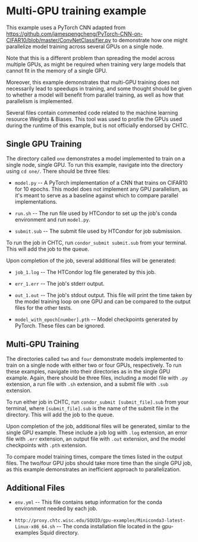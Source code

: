 # Multi-GPU training example

This example uses a PyTorch CNN adapted from https://github.com/jamespengcheng/PyTorch-CNN-on-CIFAR10/blob/master/ConvNetClassifier.py to demonstrate how one might parallelize model training across several GPUs on a single node. 

Note that this is a different problem than  spreading the model across multiple GPUs, as might be required when training very large models that cannot fit in the memory of a single GPU. 

Moreover, this example demonstrates that multi-GPU training does not necessarily lead to speedups in training, and some thought should be given to whether a model will benefit from parallel training, as well as how that parallelism is implemented. 

Several files contain commented code related to the machine learning resource Weights & Biases. This tool was used to profile the GPUs used during the runtime of this example, but is not officially endorsed by CHTC.
 
## Single GPU Training

The directory called ```one``` demonstrates a model implemented to train on a single node, single GPU. To run this example, navigate into the directory using ```cd one/```. There should be three files:

- ```model.py``` -- A PyTorch implementation of a CNN that trains on CIFAR10 for 10 epochs. This model does not implement any GPU parallelism, as it's meant to serve as a baseline against which to compare parallel implementations.

- ```run.sh``` -- The run file used by HTCondor to set up the job's conda environment and run ```model.py```.

- ```submit.sub``` -- The submit file used by HTCondor for job submission.

To run the job in CHTC, run ```condor_submit submit.sub``` from your terminal. This will add the job to the queue.

Upon completion of the job, several additional files will be generated:

- ```job_1.log``` -- The HTCondor log file generated by this job.

- ```err_1.err``` -- The job's stderr output.

- ```out_1.out``` -- The job's stdout output. This file will print the time taken by the model training loop on one GPU and can be compared to the output files for the other tests.

- ```model_with_epoch[number].pth``` -- Model checkpoints generated by PyTorch. These files can be ignored.

## Multi-GPU Training

The directories called ```two``` and ```four``` demonstrate models implemented to train on a single node with either two or four GPUs, respectively. To run these examples, navigate into their directories as in the single GPU example. Again, there should be three files, including a model file with ```.py``` extension, a run file with ```.sh``` extension, and a submit file with ```.sub``` extension.


To run either job in CHTC, run ```condor_submit [submit_file].sub``` from your terminal, where ```[submit_file].sub``` is the name of the submit file in the directory. This will add the job to the queue.

Upon completion of the job, additional files will be generated, similar to the single GPU example. These include a job log with ```.log``` extension, an error file with ```.err``` extension, an output file with ```.out``` extension, and the model checkpoints with ```.pth``` extension.

To compare model training times, compare the times listed in the output files. The two/four GPU jobs should take more time than the single GPU job, as this example demonstrates an inefficient approach to parallelization. 

## Additional Files

- ```env.yml``` -- This file contains setup information for the conda environment needed by each job.

- ```http://proxy.chtc.wisc.edu/SQUID/gpu-examples/Miniconda3-latest-Linux-x86_64.sh``` -- The conda installation file located in the gpu-examples Squid directory.
